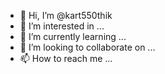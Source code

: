 - 👋 Hi, I’m @kart550thik
- 👀 I’m interested in ...
- 🌱 I’m currently learning ...
- 💞️ I’m looking to collaborate on ...
- 📫 How to reach me ...

<!---
kart550thik/kart550thik is a ✨ special ✨ repository because its `README.md` (this file) appears on your GitHub profile.
You can click the Preview link to take a look at your changes.
--->
